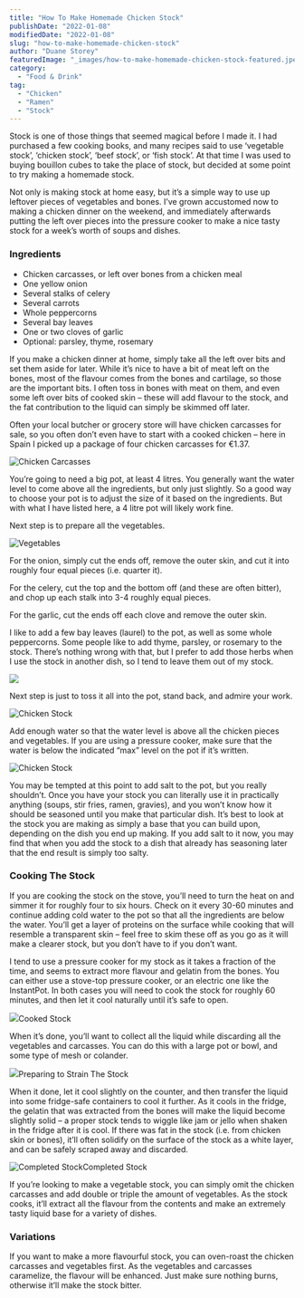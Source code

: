 ```yaml
---
title: "How To Make Homemade Chicken Stock"
publishDate: "2022-01-08"
modifiedDate: "2022-01-08"
slug: "how-to-make-homemade-chicken-stock"
author: "Duane Storey"
featuredImage: "_images/how-to-make-homemade-chicken-stock-featured.jpeg"
category:
  - "Food & Drink"
tag:
  - "Chicken"
  - "Ramen"
  - "Stock"
---
```


Stock is one of those things that seemed magical before I made it. I had purchased a few cooking books, and many recipes said to use ‘vegetable stock’, ‘chicken stock’, ‘beef stock’, or ‘fish stock’. At that time I was used to buying bouillon cubes to take the place of stock, but decided at some point to try making a homemade stock.

Not only is making stock at home easy, but it’s a simple way to use up leftover pieces of vegetables and bones. I’ve grown accustomed now to making a chicken dinner on the weekend, and immediately afterwards putting the left over pieces into the pressure cooker to make a nice tasty stock for a week’s worth of soups and dishes.

### Ingredients

- Chicken carcasses, or left over bones from a chicken meal
- One yellow onion
- Several stalks of celery
- Several carrots
- Whole peppercorns
- Several bay leaves
- One or two cloves of garlic
- Optional: parsley, thyme, rosemary

If you make a chicken dinner at home, simply take all the left over bits and set them aside for later. While it’s nice to have a bit of meat left on the bones, most of the flavour comes from the bones and cartilage, so those are the important bits. I often toss in bones with meat on them, and even some left over bits of cooked skin – these will add flavour to the stock, and the fat contribution to the liquid can simply be skimmed off later.

Often your local butcher or grocery store will have chicken carcasses for sale, so you often don’t even have to start with a cooked chicken – here in Spain I picked up a package of four chicken carcasses for €1.37.

![Chicken Carcasses](_images/how-to-make-homemade-chicken-stock-1.jpeg)

You’re going to need a big pot, at least 4 litres. You generally want the water level to come above all the ingredients, but only just slightly. So a good way to choose your pot is to adjust the size of it based on the ingredients. But with what I have listed here, a 4 litre pot will likely work fine.

Next step is to prepare all the vegetables.

![Vegetables](_images/how-to-make-homemade-chicken-stock-2.jpeg)

For the onion, simply cut the ends off, remove the outer skin, and cut it into roughly four equal pieces (i.e. quarter it).

For the celery, cut the top and the bottom off (and these are often bitter), and chop up each stalk into 3-4 roughly equal pieces.

For the garlic, cut the ends off each clove and remove the outer skin.

I like to add a few bay leaves (laurel) to the pot, as well as some whole peppercorns. Some people like to add thyme, parsley, or rosemary to the stock. There’s nothing wrong with that, but I prefer to add those herbs when I use the stock in another dish, so I tend to leave them out of my stock.

![](_images/how-to-make-homemade-chicken-stock-3.jpeg)

Next step is just to toss it all into the pot, stand back, and admire your work.

![Chicken Stock](_images/how-to-make-homemade-chicken-stock-4.jpeg)

Add enough water so that the water level is above all the chicken pieces and vegetables. If you are using a pressure cooker, make sure that the water is below the indicated “max” level on the pot if it’s written.

![Chicken Stock](_images/how-to-make-homemade-chicken-stock-5.jpeg)

You may be tempted at this point to add salt to the pot, but you really shouldn’t. Once you have your stock you can literally use it in practically anything (soups, stir fries, ramen, gravies), and you won’t know how it should be seasoned until you make that particular dish. It’s best to look at the stock you are making as simply a base that you can build upon, depending on the dish you end up making. If you add salt to it now, you may find that when you add the stock to a dish that already has seasoning later that the end result is simply too salty.

### Cooking The Stock

If you are cooking the stock on the stove, you’ll need to turn the heat on and simmer it for roughly four to six hours. Check on it every 30-60 minutes and continue adding cold water to the pot so that all the ingredients are below the water. You’ll get a layer of proteins on the surface while cooking that will resemble a transparent skin – feel free to skim these off as you go as it will make a clearer stock, but you don’t have to if you don’t want.

I tend to use a pressure cooker for my stock as it takes a fraction of the time, and seems to extract more flavour and gelatin from the bones. You can either use a stove-top pressure cooker, or an electric one like the InstantPot. In both cases you will need to cook the stock for roughly 60 minutes, and then let it cool naturally until it’s safe to open.

![](_images/how-to-make-homemade-chicken-stock-6.jpeg)Cooked Stock



When it’s done, you’ll want to collect all the liquid while discarding all the vegetables and carcasses. You can do this with a large pot or bowl, and some type of mesh or colander.

![](_images/how-to-make-homemade-chicken-stock-7.jpeg)Preparing to Strain The Stock



When it done, let it cool slightly on the counter, and then transfer the liquid into some fridge-safe containers to cool it further. As it cools in the fridge, the gelatin that was extracted from the bones will make the liquid become slightly solid – a proper stock tends to wiggle like jam or jello when shaken in the fridge after it is cool. If there was fat in the stock (i.e. from chicken skin or bones), it’ll often solidify on the surface of the stock as a white layer, and can be safely scraped away and discarded.

![Completed Stock](_images/how-to-make-homemade-chicken-stock-8.jpeg)Completed Stock



If you’re looking to make a vegetable stock, you can simply omit the chicken carcasses and add double or triple the amount of vegetables. As the stock cooks, it’ll extract all the flavour from the contents and make an extremely tasty liquid base for a variety of dishes.

### Variations

If you want to make a more flavourful stock, you can oven-roast the chicken carcasses and vegetables first. As the vegetables and carcasses caramelize, the flavour will be enhanced. Just make sure nothing burns, otherwise it’ll make the stock bitter.